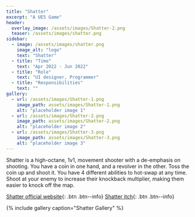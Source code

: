 ```yaml
---
title: "Shatter"
excerpt: "A UE5 Game"
header:
  overlay_image: /assets/images/Shatter-2.png
  teaser: /assets/images/shatter.png
sidebar:
  - image: /assets/images/shatter.png
    image_alt: "logo"
    text: "Shatter"
  - title: "Time"
    text: "Apr 2022 - Jun 2022"
  - title: "Role"
    text: "UI designer, Programmer"
  - title: "Responsibilities"
    text: ""
gallery:
  - url: /assets/images/Shatter-1.png
    image_path: assets/images/Shatter-1.png
    alt: "placeholder image 1"
  - url: /assets/images/Shatter-2.png
    image_path: assets/images/Shatter-2.png
    alt: "placeholder image 2"
  - url: /assets/images/Shatter-3.png
    image_path: assets/images/Shatter-3.png
    alt: "placeholder image 3"
---
```


Shatter is a high-octane, 1v1, movement shooter with a de-emphasis on shooting. You have a coin in one hand, and a revolver in the other. Toss the coin up and shoot it. You have 4 different abilities to hot-swap at any time. Shoot at your enemy to increase their knockback multiplier, making them easier to knock off the map.

[Shatter official website](https://www.shatter.co.in/){: .btn .btn--info}
[Shatter itch](https://k1ngslayer.itch.io/shatter){: .btn .btn--info}

{% include gallery caption="Shatter Gallery" %}
